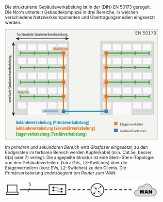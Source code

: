 Die strukturierte Gebäudeverkabelung ist in der (DIN) EN 50173 geregelt. Die Norm unterteilt Gebäudekomplexe in drei Bereiche, in welchen verschiedene Netzwerkkomponenten und Übertragungsmedien eingesetzt werden.

![](../_Medien/EN_50173.png)

Im *primären und sekundären Bereich wird Glasfaser eingesetzt*, zu den Endgeräten im tertiären 
Bereich werden Kupferkabel (min. Cat.5e, besser 6(a) oder 7) verlegt. Die angepeilte Struktur ist eine Stern-Stern-Topologie von den Gebäudeverteilern (kurz GVs, L3-Switches) über die Etagenverteilern (kurz EVs, L2-Switches) zu den Clients. Die Primärverkabelung endet/*beginnt am Router zum WAN.*

![](../_Medien/EN_50173_Netzwerk.png)
